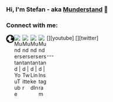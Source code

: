 ### Hi, I'm Stefan - aka [Munderstand][website] 👋


### Connect with me:

[<img align="left" alt="Munderstand.com" width="22px" src="https://raw.githubusercontent.com/iconic/open-iconic/master/svg/globe.svg" />][website]
[<img align="left" alt="Munderstand | YouTube" width="22px" src="https://cdn.jsdelivr.net/npm/simple-icons@v3/icons/youtube.svg" />][youtube]
[<img align="left" alt="Munderstand | Twitter" width="22px" src="https://cdn.jsdelivr.net/npm/simple-icons@v3/icons/twitter.svg" />][twitter]
[<img align="left" alt="Munderstand | LinkedIn" width="22px" src="https://cdn.jsdelivr.net/npm/simple-icons@v3/icons/linkedin.svg" />][linkedin]
[<img align="left" alt="Munderstand | Instagram" width="22px" src="https://cdn.jsdelivr.net/npm/simple-icons@v3/icons/instagram.svg" />][instagram]

<br />
---

[website]: https://Munderstand.com
[instagram]: https://instagram.com/munderstand101
[linkedin]: https://linkedin.com/in/stefan-anchidin
